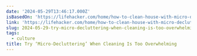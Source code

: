 ```yaml
---
date: '2024-05-29T13:46:17.000Z'
isBasedOn: 'https://lifehacker.com/home/how-to-clean-house-with-micro-decluttering'
link: 'https://lifehacker.com/home/how-to-clean-house-with-micro-decluttering'
slug: 2024-05-29-try-micro-decluttering-when-cleaning-is-too-overwhelming
tags:
  - culture
title: Try ‘Micro-Decluttering’ When Cleaning Is Too Overwhelming
---
```

 
